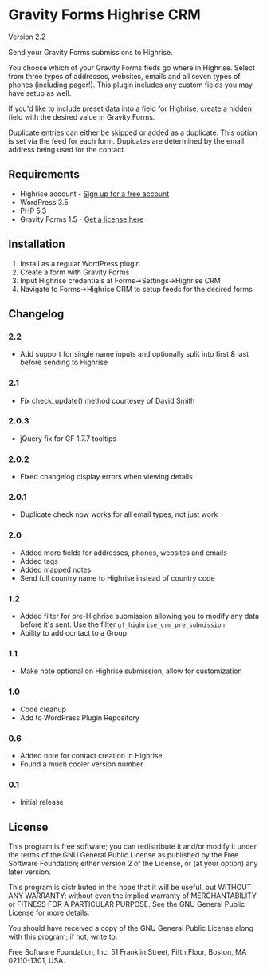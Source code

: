 Gravity Forms Highrise CRM
==========================

Version 2.2

Send your Gravity Forms submissions to Highrise.

You choose which of your Gravity Forms fieds go where in Highrise. Select from three types of addresses, websites, emails and all seven types of phones (including pager!). This plugin includes any custom fields you may have setup as well.

If you'd like to include preset data into a field for Highrise, create a hidden field with the desired value in Gravity Forms.

Duplicate entries can either be skipped or added as a duplicate. This option is set via the feed for each form. Dupicates are determined by the email address being used for the contact.

## Requirements
* Highrise account - [Sign up for a free account](https://signup.37signals.com/highrise/Free/signup/new)
* WordPress 3.5
* PHP 5.3
* Gravity Forms 1.5 - [Get a license here](http://benjaminhays.com/gravityforms)

## Installation
1. Install as a regular WordPress plugin
3. Create a form with Gravity Forms
4. Input Highrise credentials at Forms->Settings->Highrise CRM
5. Navigate to Forms->Highrise CRM to setup feeds for the desired forms

## Changelog

### 2.2
* Add support for single name inputs and optionally split into first & last before sending to Highrise

### 2.1
* Fix check_update() method courtesey of David Smith

### 2.0.3
* jQuery fix for GF 1.7.7 tooltips

### 2.0.2
* Fixed changelog display errors when viewing details

### 2.0.1
* Duplicate check now works for all email types, not just work

### 2.0
* Added more fields for addresses, phones, websites and emails
* Added tags
* Added mapped notes
* Send full country name to Highrise instead of country code

### 1.2
* Added filter for pre-Highrise submission allowing you to modify any data before it's sent. Use the filter `gf_highrise_crm_pre_submission`
* Ability to add contact to a Group

### 1.1
* Make note optional on Highrise submission, allow for customization

### 1.0
* Code cleanup
* Add to WordPress Plugin Repository

### 0.6
* Added note for contact creation in Highrise
* Found a much cooler version number

### 0.1
* Initial release

## License
This program is free software; you can redistribute it and/or modify it under the terms of the GNU General Public License as published by the Free Software Foundation; either version 2 of the License, or (at your option) any later version.

This program is distributed in the hope that it will be useful, but WITHOUT ANY WARRANTY; without even the implied warranty of MERCHANTABILITY or FITNESS FOR A PARTICULAR PURPOSE. See the GNU General Public License for more details.

You should have received a copy of the GNU General Public License along with this program; if not, write to:

Free Software Foundation, Inc. 51 Franklin Street, Fifth Floor, Boston, MA 02110-1301, USA.